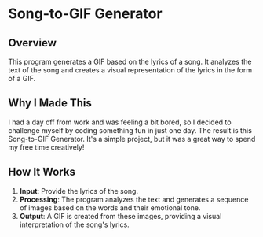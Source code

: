 # Song-to-GIF Generator

## Overview

This program generates a GIF based on the lyrics of a song. It analyzes the text of the song and creates a visual representation of the lyrics in the form of a GIF.

## Why I Made This

I had a day off from work and was feeling a bit bored, so I decided to challenge myself by coding something fun in just one day. The result is this Song-to-GIF Generator. It's a simple project, but it was a great way to spend my free time creatively!

## How It Works

1. **Input**: Provide the lyrics of the song.
2. **Processing**: The program analyzes the text and generates a sequence of images based on the words and their emotional tone.
3. **Output**: A GIF is created from these images, providing a visual interpretation of the song's lyrics.
